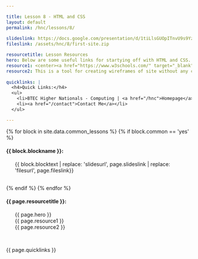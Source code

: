 ```yaml
---

title: Lesson 8 - HTML and CSS
layout: default
permalink: /hnc/lessons/8/
    
slideslink: https://docs.google.com/presentation/d/1tiLlsGUOpITnvU9s9YzZD0xJofumewUYxUBj4pQD9zo/export/pdf
fileslink: /assets/hnc/8/first-site.zip 

resourcetitle: Lesson Resources
hero: Below are some useful links for startying off with HTML and CSS. I <em>strongly</em> recommend working through the W3C tutorials, as they are some of the best around.<br/>
resource1: <center><a href="https://www.w3schools.com/" target="_blank" class="btn btn-ghost">W3Schools</a></center><br/><center><a href="https://learn.shayhowe.com/html-css/" target="_blank" class="btn btn-ghost">HTML &amp; CSS Tutorial</a></center><br/><center><a href="https://www.codecademy.com/en/tracks/web" target="_blank" class="btn btn-ghost">Codecademy</a></center><br/><center><a href="https://www.khanacademy.org/computing/computer-programming/html-css" target="_blank" class="btn btn-ghost">Khan Academy</a></center>
resource2: This is a tool for creating wireframes of site without any code. This will be useful for your site design.<br/> <center><a href="https://moqups.com/" target="_blank" class="btn btn-ghost">Moqup</a></center>
  
quicklinks: |
  <h4>Quick Links:</h4>
  <ul>
    <li>BTEC Higher Nationals - Computing | <a href="/hnc">Homepage</a> | <a href="/hnc/lessons/0/">Lesson 0 - Introduction</a></li>
    <li><a href="/contact">Contact Me</a></li>
  </ul> 

---
```


{% for block in site.data.common_lessons %}
  {% if block.common == 'yes' %}
  <h4 id="{{ block.idtag }}">{{ block.blockname }}:</h4>
  <ul>
    {{ block.blocktext | replace: 'slidesurl', page.slideslink | replace: 'filesurl', page.fileslink}}
  </ul>
  <br/>
  {% endif %}
{% endfor %}

<h4>{{ page.resourcetitle }}:</h4>
<ul style="list-style-type:disc;">
  {{ page.hero }}
  <br/>
  {{ page.resource1 }}
  <br/>
  {{ page.resource2 }}
</ul>
<br/>

{{ page.quicklinks }}

<br/>
